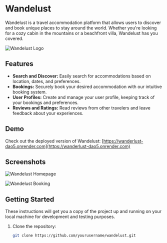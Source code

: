 # Wandelust

Wandelust is a travel accommodation platform that allows users to discover and book unique places to stay around the world. Whether you're looking for a cozy cabin in the mountains or a beachfront villa, Wandelust has you covered.

![Wandelust Logo](link/to/logo.png)

## Features

- **Search and Discover:** Easily search for accommodations based on location, dates, and preferences.
- **Bookings:** Securely book your desired accommodation with our intuitive booking system.
- **User Profiles:** Create and manage your user profile, keeping track of your bookings and preferences.
- **Reviews and Ratings:** Read reviews from other travelers and leave feedback about your experiences.

## Demo

Check out the deployed version of Wandelust: [https://wanderlust-dao5.onrender.com](https://wanderlust-dao5.onrender.com)

## Screenshots

![Wandelust Homepage](link/to/homepage.png)

![Wandelust Booking](link/to/booking.png)

## Getting Started

These instructions will get you a copy of the project up and running on your local machine for development and testing purposes.

1. Clone the repository:

   ```bash
   git clone https://github.com/yourusername/wandelust.git
